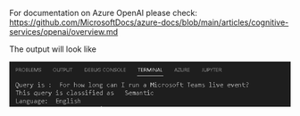 For documentation on Azure OpenAI please check: https://github.com/MicrosoftDocs/azure-docs/blob/main/articles/cognitive-services/openai/overview.md

The output will look like 

![Output](./output.png)

